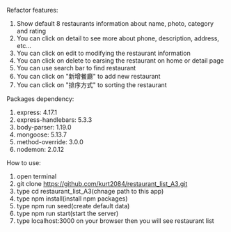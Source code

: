 Refactor features:
1. Show default 8 restaurants information about name, photo, category and rating
2. You can click on detail to see more about phone, description, address, etc...
3. You can click on edit to modifying the restaurant information
4. You can click on delete to earsing the restaurant on home or detail page
5. You can use search bar to find restaurant
6. You can click on "新增餐廳" to add new restaurant
7. You can click on "排序方式" to sorting the restaurant

Packages dependency:
1. express: 4.17.1
2. express-handlebars: 5.3.3
3. body-parser: 1.19.0
4. mongoose: 5.13.7
5. method-override: 3.0.0
6. nodemon: 2.0.12

How to use:
1. open terminal
2. git clone https://github.com/kurt2084/restaurant_list_A3.git
3. type cd restaurant_list_A3(chnage path to this app)
4. type npm install(install npm packages)
5. type npm run seed(create default data)  
6. type npm run start(start the server)
7. type localhost:3000 on your browser then you will see restaurant list
